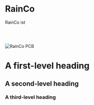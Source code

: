 <h1>RainCo</h1>

RainCo ist



<br><br>


![RainCo PCB](/../main/images/RainCo-3.02.png)


# A first-level heading
## A second-level heading
### A third-level heading
